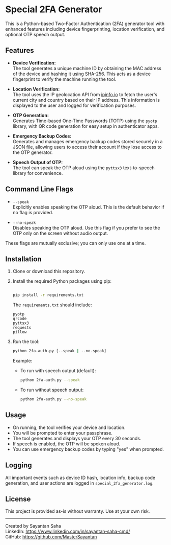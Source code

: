 # Special 2FA Generator

This is a Python-based Two-Factor Authentication (2FA) generator tool with enhanced features including device fingerprinting, location verification, and optional OTP speech output.

## Features

- **Device Verification:**  
  The tool generates a unique machine ID by obtaining the MAC address of the device and hashing it using SHA-256. This acts as a device fingerprint to verify the machine running the tool.

- **Location Verification:**  
  The tool uses the IP geolocation API from [ipinfo.io](https://ipinfo.io) to fetch the user's current city and country based on their IP address. This information is displayed to the user and logged for verification purposes.

- **OTP Generation:**  
  Generates Time-based One-Time Passwords (TOTP) using the `pyotp` library, with QR code generation for easy setup in authenticator apps.

- **Emergency Backup Codes:**  
  Generates and manages emergency backup codes stored securely in a JSON file, allowing users to access their account if they lose access to the OTP generator.

- **Speech Output of OTP:**  
  The tool can speak the OTP aloud using the `pyttsx3` text-to-speech library for convenience.

## Command Line Flags

- `--speak`  
  Explicitly enables speaking the OTP aloud. This is the default behavior if no flag is provided.

- `--no-speak`  
  Disables speaking the OTP aloud. Use this flag if you prefer to see the OTP only on the screen without audio output.

These flags are mutually exclusive; you can only use one at a time.

## Installation

1. Clone or download this repository.

2. Install the required Python packages using pip:

   ```bash
   
   pip install -r requirements.txt
   ```

   The `requirements.txt` should include:
   ```
   pyotp
   qrcode
   pyttsx3
   requests
   pillow
   ```

3. Run the tool:

   ```bash
   python 2fa-auth.py [--speak | --no-speak]
   ```

   Example:

   - To run with speech output (default):

     ```bash
     python 2fa-auth.py --speak
     ```

   - To run without speech output:

     ```bash
     python 2fa-auth.py --no-speak
     ```

## Usage

- On running, the tool verifies your device and location.
- You will be prompted to enter your passphrase.
- The tool generates and displays your OTP every 30 seconds.
- If speech is enabled, the OTP will be spoken aloud.
- You can use emergency backup codes by typing "yes" when prompted.

## Logging

All important events such as device ID hash, location info, backup code generation, and user actions are logged in `special_2fa_generator.log`.

## License

This project is provided as-is without warranty. Use at your own risk.

---

Created by Sayantan Saha  
LinkedIn: https://www.linkedin.com/in/sayantan-saha-cmd/  
GitHub: https://github.com/MasterSayantan

